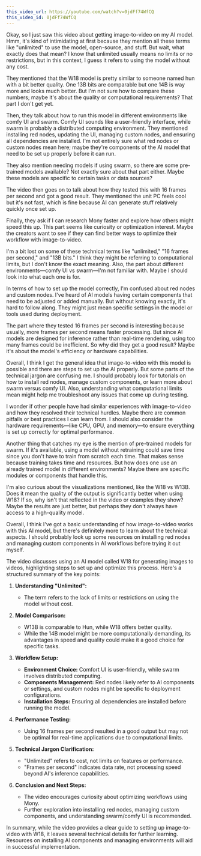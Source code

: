 ```yaml
---
this_video_url: https://youtube.com/watch?v=0jdFf74WfCQ
this_video_id: 0jdFf74WfCQ
---
```

<think>
Okay, so I just saw this video about getting image-to-video on my AI model. Hmm, it's kind of intimidating at first because they mention all these terms like "unlimited" to use the model, open-source, and stuff. But wait, what exactly does that mean? I know that unlimited usually means no limits or no restrictions, but in this context, I guess it refers to using the model without any cost.

They mentioned that the W18 model is pretty similar to someone named hun with a bit better quality. One 13B bits are comparable but one 14B is way more and looks much better. But I'm not sure how to compare these numbers; maybe it's about the quality or computational requirements? That part I don't get yet.

Then, they talk about how to run this model in different environments like comfy UI and swarm. Comfy UI sounds like a user-friendly interface, while swarm is probably a distributed computing environment. They mentioned installing red nodes, updating the UI, managing custom nodes, and ensuring all dependencies are installed. I'm not entirely sure what red nodes or custom nodes mean here; maybe they're components of the AI model that need to be set up properly before it can run.

They also mention needing models if using swarm, so there are some pre-trained models available? Not exactly sure about that part either. Maybe these models are specific to certain tasks or data sources?

The video then goes on to talk about how they tested this with 16 frames per second and got a good result. They mentioned the unit PC feels cool but it's not fast, which is fine because AI can generate stuff relatively quickly once set up.

Finally, they ask if I can research Mony faster and explore how others might speed this up. This part seems like curiosity or optimization interest. Maybe the creators want to see if they can find better ways to optimize their workflow with image-to-video.

I'm a bit lost on some of these technical terms like "unlimited," "16 frames per second," and "13B bits." I think they might be referring to computational limits, but I don't know the exact meaning. Also, the part about different environments—comfy UI vs swarm—I'm not familiar with. Maybe I should look into what each one is for.

In terms of how to set up the model correctly, I'm confused about red nodes and custom nodes. I've heard of AI models having certain components that need to be adjusted or added manually. But without knowing exactly, it's hard to follow along. They might just mean specific settings in the model or tools used during deployment.

The part where they tested 16 frames per second is interesting because usually, more frames per second means faster processing. But since AI models are designed for inference rather than real-time rendering, using too many frames could be inefficient. So why did they get a good result? Maybe it's about the model's efficiency or hardware capabilities.

Overall, I think I get the general idea that image-to-video with this model is possible and there are steps to set up the AI properly. But some parts of the technical jargon are confusing me. I should probably look for tutorials on how to install red nodes, manage custom components, or learn more about swarm versus comfy UI. Also, understanding what computational limits mean might help me troubleshoot any issues that come up during testing.

I wonder if other people have had similar experiences with image-to-video and how they resolved their technical hurdles. Maybe there are common pitfalls or best practices I can learn from. I should also consider the hardware requirements—like CPU, GPU, and memory—to ensure everything is set up correctly for optimal performance.

Another thing that catches my eye is the mention of pre-trained models for swarm. If it's available, using a model without retraining could save time since you don't have to train from scratch each time. That makes sense because training takes time and resources. But how does one use an already trained model in different environments? Maybe there are specific modules or components that handle this.

I'm also curious about the visualizations mentioned, like the W18 vs W13B. Does it mean the quality of the output is significantly better when using W18? If so, why isn't that reflected in the video or examples they show? Maybe the results are just better, but perhaps they don't always have access to a high-quality model.

Overall, I think I've got a basic understanding of how image-to-video works with this AI model, but there's definitely more to learn about the technical aspects. I should probably look up some resources on installing red nodes and managing custom components in AI workflows before trying it out myself.
</think>

The video discusses using an AI model called W18 for generating images to videos, highlighting steps to set up and optimize this process. Here's a structured summary of the key points:

1. **Understanding "Unlimited":**
   - The term refers to the lack of limits or restrictions on using the model without cost.

2. **Model Comparison:**
   - W13B is comparable to Hun, while W18 offers better quality.
   - While the 14B model might be more computationally demanding, its advantages in speed and quality could make it a good choice for specific tasks.

3. **Workflow Setup:**
   - **Environment Choice:** Comfort UI is user-friendly, while swarm involves distributed computing.
   - **Components Management:** Red nodes likely refer to AI components or settings, and custom nodes might be specific to deployment configurations.
   - **Installation Steps:** Ensuring all dependencies are installed before running the model.

4. **Performance Testing:**
   - Using 16 frames per second resulted in a good output but may not be optimal for real-time applications due to computational limits.

5. **Technical Jargon Clarification:**
   - "Unlimited" refers to cost, not limits on features or performance.
   - "Frames per second" indicates data rate, not processing speed beyond AI's inference capabilities.

6. **Conclusion and Next Steps:**
   - The video encourages curiosity about optimizing workflows using Mony.
   - Further exploration into installing red nodes, managing custom components, and understanding swarm/comfy UI is recommended.

In summary, while the video provides a clear guide to setting up image-to-video with W18, it leaves several technical details for further learning. Resources on installing AI components and managing environments will aid in successful implementation.
